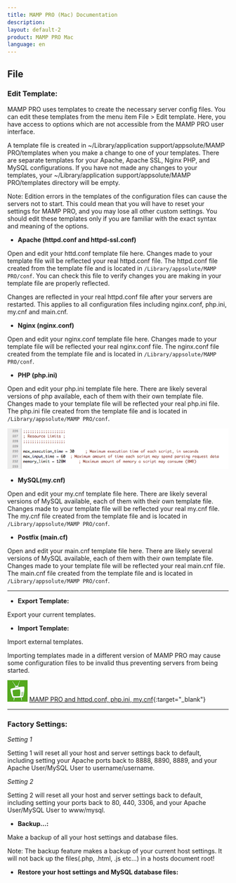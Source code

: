```yaml
---
title: MAMP PRO (Mac) Documentation
description: 
layout: default-2
product: MAMP PRO Mac
language: en
---
```


##  File

### Edit Template:<a name="edit_templates"></a>

MAMP PRO uses templates to create the necessary server config files. You can edit these templates from the menu item        File > Edit template. Here, you have access to options which are not accessible from the MAMP PRO user interface.

A template file is created in ~/Library/application support/appsolute/MAMP PRO/templates when you make a change to one      of your templates. There are separate templates for your Apache, Apache SSL, Nginx PHP, and MySQL configurations. If you have not made any changes to your templates, your ~/Library/application support/appsolute/MAMP PRO/templates directory will      be empty.
     
<div class="alert" role="alert">
Note: Edition errors in the templates of the configuration files can cause the servers not to start. This could mean        that you will have to reset your settings for MAMP PRO, and you may lose all other custom settings. You should edit these templates only if you are familiar with the exact syntax and meaning of the options.
</div>
 
*  **Apache (httpd.conf and httpd-ssl.conf)**     
   
Open and edit your httd.conf template file here. Changes made to your template file will be reflected your         real      httpd.conf file. The httpd.conf file created from the template file and is located in `/Library/appsolute/MAMP              PRO/conf`. You can check this file to verify changes you are making in your template file are properly reflected.
<div class="alert" role="alert">
Changes are reflected in your real httpd.conf file after your servers are restarted. This applies to all                    configuration files including nginx.conf, php.ini, my.cnf and main.cnf.
</div>

*  **Nginx (nginx.conf)**   

Open and edit your nginx.conf template file here. Changes made to your template file will be reflected your                 real nginx.conf file. The nginx.conf file created from the template file and is located in `/Library/appsolute/MAMP         PRO/conf`.

*  **PHP (php.ini)**        
     
Open and edit your php.ini template file here. There are likely several versions of php available, each of them with        their own template file. Changes made to your template file will be reflected your real php.ini file. The php.ini file      created from the template file and is located in `/Library/appsolute/MAMP PRO/conf`.
     
![MAMP](PHPini.png)

*  **MySQL(my.cnf)**        
     
Open and edit your my.cnf template file here. There are likely several versions of MySQL available, each of them with      their own template file. Changes made to your template file will be reflected your real my.cnf file. The my.cnf file       created from the template file and is located in `/Library/appsolute/MAMP PRO/conf`.
 
*  **Postfix (main.cf)** 
     
Open and edit your main.cnf template file here. There are likely several versions of MySQL available, each of them with      their own template file. Changes made to your template file will be reflected your real main.cnf file. The main.cnf         file created from the template file and is located in `/Library/appsolute/MAMP PRO/conf`.
 
---

*  **Export Template:**
     
Export your current templates.
     
*  **Import Template:**
     
Import external templates.
     
<div class="alert" role="alert">
Importing templates made in a different version of MAMP PRO may cause some configuration files to be invalid thus           preventing servers from being started.
</div>


![MAMP](../../Videos/MAMPtv.png) [MAMP PRO and httpd.conf, php.ini, my.cnf](https://www.youtube.com/watch?v=uh6s7uMCISU){:target="_blank"}

---

### Factory Settings:
     
*Setting 1*

Setting 1 will reset all your host and server settings back to default, including setting your Apache ports back to       8888, 8890, 8889, and your Apache User/MySQL User to username/username.

*Setting 2*

Setting 2 will reset all your host and server settings back to default, including setting your ports back to 80, 440, 3306, and your Apache User/MySQL User to www/mysql.

*  **Backup…:**

Make a backup of all your host settings and database files.
     
<div class="alert" role="alert">
Note: The backup feature makes a backup of your current host settings. It will not back up the files(.php, .html, .js       etc…) in a hosts document root! 
</div>
     
*  **Restore your host settings and MySQL database files:**

